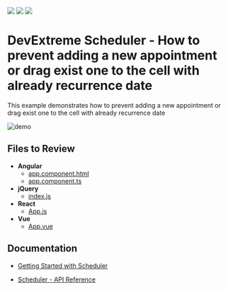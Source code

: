 <!-- default badges list -->
![](https://img.shields.io/endpoint?url=https://codecentral.devexpress.com/api/v1/VersionRange/593572817/22.1.5%2B)
[![](https://img.shields.io/badge/Open_in_DevExpress_Support_Center-FF7200?style=flat-square&logo=DevExpress&logoColor=white)](https://supportcenter.devexpress.com/ticket/details/T1147664)
[![](https://img.shields.io/badge/📖_How_to_use_DevExpress_Examples-e9f6fc?style=flat-square)](https://docs.devexpress.com/GeneralInformation/403183)
<!-- default badges end -->

# DevExtreme Scheduler - How to prevent adding a new appointment or drag exist one to the cell with already recurrence date
This example demonstrates how to prevent adding a new appointment or drag exist one to the cell with already recurrence date

![demo](https://user-images.githubusercontent.com/53352872/218763367-dca6b472-8535-478e-a994-b1ab4e00fac9.gif)

## Files to Review

- **Angular**
    - [app.component.html](Angular/src/app/app.component.html)
    - [app.component.ts](Angular/src/app/app.component.ts)
- **jQuery**
    - [index.js](jQuery/src/index.js)
- **React**
    - [App.js](React/src/App.js)
- **Vue**
    - [App.vue](Vue/src/App.vue)

## Documentation

- [Getting Started with Scheduler](https://js.devexpress.com/Documentation/Guide/UI_Components/Scheduler/Getting_Started_with_Scheduler/)

- [Scheduler - API Reference](https://js.devexpress.com/Documentation/ApiReference/UI_Components/dxScheduler/)

